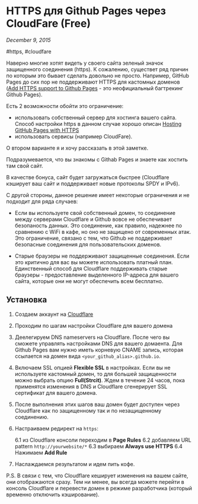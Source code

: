 # HTTPS для Github Pages через CloudFare (Free)

_December 9, 2015_

#https, #cloudfare

Наверно многие хотят видеть у своего сайта зеленый значок защищенного соединения (https).
К сожалению, существет ряд причин по которым это бывает сделать довольно не просто. Например, GitHub Pages до сих 
пор не поддерживают HTTPS для кастомных доменов 
([Add HTTPS support to Github Pages](https://github.com/isaacs/github/issues/156) - это неофициальный багтрекинг Github Pages).

Есть 2 возможности обойти это ограничение:
* использовать собственный сервер для хостинга вашего сайта. Способ настройки https в данном случае хорошо описан 
[Hosting GitHub Pages with HTTPS](https://outcoldman.com/en/archive/2015/08/30/hosting-github-pages-with-https/)
* использовать сервисы (например CloudFare).

О втором варианте я и хочу рассказать в этой заметке.

Подразумевается, что вы знакомы с Githab Pages и знаете как хостить там свой сайт.

В качестве бонуса, сайт будет загружаться быстрее (Cloudflare кэширует ваш сайт и поддерживает новые протоколы 
SPDY и IPv6).

С другой стороны, данное решение имеет некоторые ограничения и не подходит для ряда случаев:

* Если вы используете свой собственный домен, то соединение между серверами Cloudflare и Github вовсе 
не обеспечивает безопаность данных. Это соединение, как правило, надежнее по сравнению с WiFi в кафе, но оно
не защищено от современных  атак. Это ограничение, связано с тем, что Github не поддерживает безопасные соединения для 
пользовательских доменов.

* Старые браузеры не поддерживают защищенные соединения. Если это критично для вас вы можете использовать платный план.
Единственный способ для Cloudflare поддерживать старые браузеры - предоставление выделенного IP-адреса для вашего 
сайта, которые они не могут обеспечить всем бесплатно.

## Установка

1. Создаем аккаунт на [Cloudflare](https://www.cloudflare.com/)
2. Проходим по шагам настройки Cloudflare для вашего домена
3. Деелегируем DNS nameservers на Cloudflare. 
После чего вы сможете управлять настройками DNS для вашего домаента. Для Github Pages вам нужно иметь корневую 
CNAME запись, которая ссылается на домен вида ```<your_github_alias>.github.io```. 
4. Включаем SSL опцией **Flexible SSL** в настройках. Если вы не используете кастомный домен, то для большей 
защищенности можно выбрать опцию **Full(Strcit)**. Ждем в течение 24 часов, пока применятся изменения в DNS и 
Cloudflare сгенерирует SSL сертификат для вашего домена.
5. После выполнения этих шагов ваш домен будет доступен через Cloudflare как по защищенному так и по незащищенному
соединению.
6. Настраиваем редирект на  ```https```:

    6.1 из Cloudflare консоли переходим в **Page Rules**
    6.2 добавляем URL pattern ```http://yourwebsite/*```
    6.3 выбираем **Always use HTTPS**
    6.4 Нажимаем **Add Rule**

7. Наслаждаемся результатом и идем пить кофе.

P.S. В связи с тем, что Cloudflare кеширует изменения на вашем сайте, они отображаются сразу.
Тем ни менее, вы всегда можете перейти в консоль Cloudflare и перевести домен в режиме разработчика 
(который временно отключить кэширование).
    